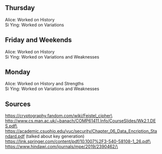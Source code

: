 ## Thursday
Alice: Worked on History\
Si Ying: Worked on Variations

## Friday and Weekends
Alice: Worked on History\
Si Ying: Worked on Variations and Weaknesses

## Monday
Alice: Worked on History and Strengths\
Si Ying: Worked on Variations and Weaknesses

## Sources
https://cryptography.fandom.com/wiki/Feistel_cipher\
http://www.cs.man.ac.uk/~banach/COMP61411.Info/CourseSlides/Wk2.1.DES.pdf\
https://academic.csuohio.edu/yuc/security/Chapter_06_Data_Encription_Standard.pdf (talked about key generation)\
https://link.springer.com/content/pdf/10.1007%2F3-540-58108-1_26.pdf\
https://www.hindawi.com/journals/mpe/2019/2390462/\

